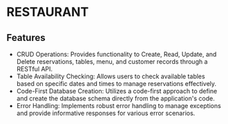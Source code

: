 # RESTAURANT
## Features
* CRUD Operations: Provides functionality to Create, Read, Update, and Delete reservations, tables, menu, and customer records through a RESTful API.
* Table Availability Checking: Allows users to check available tables based on specific dates and times to manage reservations effectively.
* Code-First Database Creation: Utilizes a code-first approach to define and create the database schema directly from the application's code.
* Error Handling: Implements robust error handling to manage exceptions and provide informative responses for various error scenarios.



